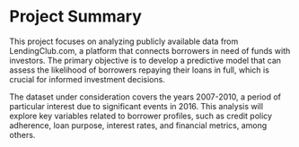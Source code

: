# Project Summary

This project focuses on analyzing publicly available data from LendingClub.com, a platform that connects borrowers in need of funds with investors. The primary objective is to develop a predictive model that can assess the likelihood of borrowers repaying their loans in full, which is crucial for informed investment decisions.

The dataset under consideration covers the years 2007-2010, a period of particular interest due to significant events in 2016. This analysis will explore key variables related to borrower profiles, such as credit policy adherence, loan purpose, interest rates, and financial metrics, among others.
